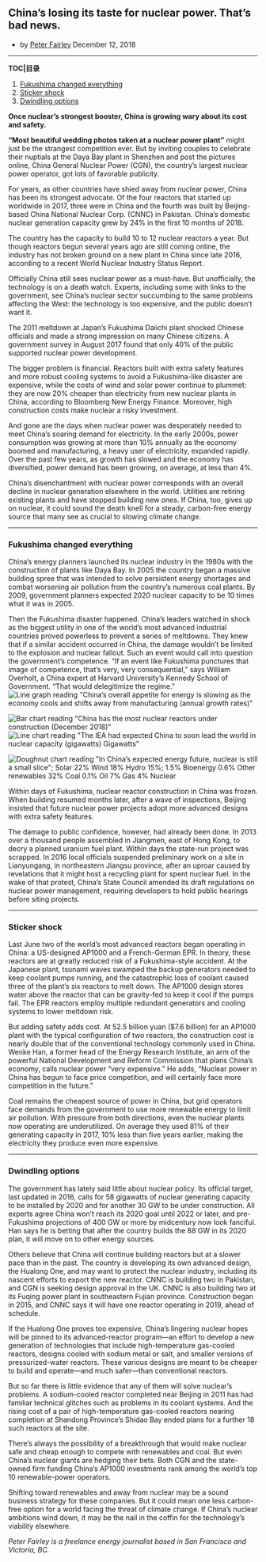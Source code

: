 ## China’s losing its taste for nuclear power. That’s bad news.
+ by [Peter Fairley](https://www.technologyreview.com/profile/peter-fairley/) December 12, 2018


-----

**TOC|目录**

<!-- MarkdownTOC levels="1,2,3,4" autolink="true" style="ordered" -->

1. [Fukushima changed everything](#fukushima-changed-everything)
1. [Sticker shock](#sticker-shock)
1. [Dwindling options](#dwindling-options)

<!-- /MarkdownTOC -->

**Once nuclear’s strongest booster, China is growing wary about its cost and safety.**


**“Most beautiful wedding photos taken at a nuclear power plant”** might just be the strangest competition ever. But by inviting couples to celebrate their nuptials at the Daya Bay plant in Shenzhen and post the pictures online, China General Nuclear Power (CGN), the country’s largest nuclear power operator, got lots of favorable publicity.

For years, as other countries have shied away from nuclear power, China has been its strongest advocate. Of the four reactors that started up worldwide in 2017, three were in China and the fourth was built by Beijing-based China National Nuclear Corp. (CNNC) in Pakistan. China’s domestic nuclear generation capacity grew by 24% in the first 10 months of 2018.

The country has the capacity to build 10 to 12 nuclear reactors a year. But though reactors begun several years ago are still coming online, the industry has not broken ground on a new plant in China since late 2016, according to a recent World Nuclear Industry Status Report.

Officially China still sees nuclear power as a must-have. But unofficially, the technology is on a death watch. Experts, including some with links to the government, see China’s nuclear sector succumbing to the same problems affecting the West: the technology is too expensive, and the public doesn’t want it.

The 2011 meltdown at Japan’s Fukushima Daiichi plant shocked Chinese officials and made a strong impression on many Chinese citizens. A government survey in August 2017 found that only 40% of the public supported nuclear power development.

The bigger problem is financial. Reactors built with extra safety features and more robust cooling systems to avoid a Fukushima-like disaster are expensive, while the costs of wind and solar power continue to plummet: they are now 20% cheaper than electricity from new nuclear plants in China, according to Bloomberg New Energy Finance. Moreover, high construction costs make nuclear a risky investment.

And gone are the days when nuclear power was desperately needed to meet China’s soaring demand for electricity. In the early 2000s, power consumption was growing at more than 10% annually as the economy boomed and manufacturing, a heavy user of electricity, expanded rapidly. Over the past few years, as growth has slowed and the economy has diversified, power demand has been growing, on average, at less than 4%.

China’s disenchantment with nuclear power corresponds with an overall decline in nuclear generation elsewhere in the world. Utilities are retiring existing plants and have stopped building new ones. If China, too, gives up on nuclear, it could sound the death knell for a steady, carbon-free energy source that many see as crucial to slowing climate change.

-----------------------

### Fukushima changed everything
China’s energy planners launched its nuclear industry in the 1980s with the construction of plants like Daya Bay. In 2005 the country began a massive building spree that was intended to solve persistent energy shortages and combat worsening air pollution from the country’s numerous coal plants. By 2009, government planners expected 2020 nuclear capacity to be 10 times what it was in 2005.

Then the Fukushima disaster happened. China’s leaders watched in shock as the biggest utility in one of the world’s most advanced industrial countries proved powerless to prevent a series of meltdowns. They knew that if a similar accident occurred in China, the damage wouldn’t be limited to the explosion and nuclear fallout. Such an event would call into question the government’s competence. “If an event like Fukushima punctures that image of competence, that’s very, very consequential,” says William Overholt, a China expert at Harvard University’s Kennedy School of Government. “That would delegitimize the regime.”
![Line graph reading "China’s overall appetite for energy  is slowing as the economy cools  and shifts away from manufacturing (annual growth rates)"](https://cdn.technologyreview.com/i/images/nuclear_0.jpg?sw=802&cx=0&cy=0&cw=792&ch=792)

![Bar chart reading "China has the most nuclear reactors under construction (December 2018)"](https://cdn.technologyreview.com/i/images/nuclear2.jpg?sw=802&cx=0&cy=0&cw=792&ch=792)
![Line chart reading "The IEA had expected China to soon lead the world in nuclear capacity (gigawatts) Gigawatts"](https://cdn.technologyreview.com/i/images/nuclear3.jpg?sw=802&cx=0&cy=0&cw=792&ch=792)

![Doughnut chart reading "In China’s expected energy future, nuclear is still a small slice"; 	Solar 	22%  	Wind	18%  	Hydro	15%; 1.5% 	Bioenergy 0.6% 	Other  	renewables 32%	Coal 0.1%	Oil 7%	Gas  4%	Nuclear](https://cdn.technologyreview.com/i/images/nuclear4.jpg?sw=802&cx=0&cy=0&cw=792&ch=792)

Within days of Fukushima, nuclear reactor construction in China was frozen. When building resumed months later, after a wave of inspections, Beijing insisted that future nuclear power projects adopt more advanced designs with extra safety features.

The damage to public confidence, however, had already been done. In 2013 over a thousand people assembled in Jiangmen, east of Hong Kong, to decry a planned uranium fuel plant. Within days the state-run project was scrapped. In 2016 local officials suspended preliminary work on a site in Lianyungang, in northeastern Jiangsu province, after an uproar caused by revelations that it might host a recycling plant for spent nuclear fuel. In the wake of that protest, China’s State Council amended its draft regulations on nuclear power management, requiring developers to hold public hearings before siting projects.

----------------------

### Sticker shock
Last June two of the world’s most advanced reactors began operating in China: a US-designed AP1000 and a French-German EPR. In theory, these reactors are at greatly reduced risk of a Fukushima-style accident. At the Japanese plant, tsunami waves swamped the backup generators needed to keep coolant pumps running, and the catastrophic loss of coolant caused three of the plant’s six reactors to melt down. The AP1000 design stores water above the reactor that can be gravity-fed to keep it cool if the pumps fail. The EPR reactors employ multiple redundant generators and cooling systems to lower meltdown risk.

But adding safety adds cost. At 52.5 billion yuan ($7.6 billion) for an AP1000 plant with the typical configuration of two reactors, the construction cost is nearly double that of the conventional technology commonly used in China. Wenke Han, a former head of the Energy Research Institute, an arm of the powerful National Development and Reform Commission that plans China’s economy, calls nuclear power “very expensive.” He adds, “Nuclear power in China has begun to face price competition, and will certainly face more competition in the future.”

Coal remains the cheapest source of power in China, but grid operators face demands from the government to use more renewable energy to limit air pollution. With pressure from both directions, even the nuclear plants now operating are underutilized. On average they used 81% of their generating capacity in 2017, 10% less than five years earlier, making the electricity they produce even more expensive.

------------------------------

### Dwindling options
The government has lately said little about nuclear policy. Its official target, last updated in 2016, calls for 58 gigawatts of nuclear generating capacity to be installed by 2020 and for another 30 GW to be under construction. All experts agree China won’t reach its 2020 goal until 2022 or later, and pre-Fukushima projections of 400 GW or more by midcentury now look fanciful. Han says he is betting that after the country builds the 88 GW in its 2020 plan, it will move on to other energy sources.

Others believe that China will continue building reactors but at a slower pace than in the past. The country is developing its own advanced design, the Hualong One, and may want to protect the nuclear industry, including its nascent efforts to export the new reactor. CNNC is building two in Pakistan, and CGN is seeking design approval in the UK. CNNC is also building two at its Fuqing power plant in southeastern Fujian province. Construction began in 2015, and CNNC says it will have one reactor operating in 2019, ahead of schedule.

If the Hualong One proves too expensive, China’s lingering nuclear hopes will be pinned to its advanced-reactor program—an effort to develop a new generation of technologies that include high-temperature gas-cooled reactors, designs cooled with sodium metal or salt, and smaller versions of pressurized-water reactors. These various designs are meant to be cheaper to build and operate—and much safer—than conventional reactors.

But so far there is little evidence that any of them will solve nuclear’s problems. A sodium-cooled reactor completed near Beijing in 2011 has had familiar technical glitches such as problems in its coolant systems. And the rising cost of a pair of high-temperature gas-cooled reactors nearing completion at Shandong Province’s Shidao Bay ended plans for a further 18 such reactors at the site.

There’s always the possibility of a breakthrough that would make nuclear safe and cheap enough to compete with renewables and coal. But even China’s nuclear giants are hedging their bets. Both CGN and the state-owned firm funding China’s AP1000 investments rank among the world’s top 10 renewable-power operators.

Shifting toward renewables and away from nuclear may be a sound business strategy for these companies. But it could mean one less carbon-free option for a world facing the threat of climate change. If China’s nuclear ambitions wind down, it may be the nail in the coffin for the technology’s viability elsewhere.

*Peter Fairley is a freelance energy journalist based in San Francisco and Victoria, BC.*